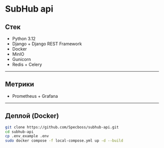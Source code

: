 # SubHub api

## Стек

- Python 3.12
- Django + Django REST Framework
- Docker
- MinIO
- Gunicorn
- Redis + Celery

---

## Метрики

- Prometheus + Grafana

---

## Деплой (Docker)

```bash
git clone https://github.com/Specboss/subhub-api.git
cd subhub-api
cp .env_example .env
sudo docker compose -f local-compose.yml up -d --build
